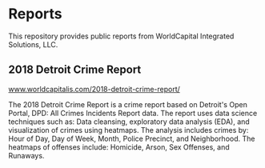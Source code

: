 # Reports
This repository provides public reports from WorldCapital Integrated Solutions, LLC. 



## 2018 Detroit Crime Report
www.worldcapitalis.com/2018-detroit-crime-report/

The 2018 Detroit Crime Report is a crime report based on Detroit's Open Portal, DPD: All Crimes Incidents Report data. The report uses data science techniques such as: Data cleansing, exploratory data analysis (EDA), and visualization of crimes using heatmaps. The analysis includes crimes by: Hour of Day, Day of Week, Month, Police Precinct, and Neighborhood. The heatmaps of offenses include: Homicide, Arson, Sex Offenses, and Runaways.
